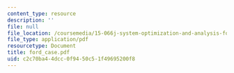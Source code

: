 ```yaml
---
content_type: resource
description: ''
file: null
file_location: /coursemedia/15-066j-system-optimization-and-analysis-for-manufacturing-summer-2003/c2c70ba44dcc0f9450c51f49695200f8_ford_case.pdf
file_type: application/pdf
resourcetype: Document
title: ford_case.pdf
uid: c2c70ba4-4dcc-0f94-50c5-1f49695200f8
---
```

